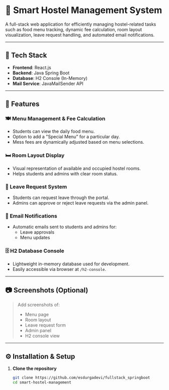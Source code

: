 # 🏨 Smart Hostel Management System

A full-stack web application for efficiently managing hostel-related tasks such as food menu tracking, dynamic fee calculation, room layout visualization, leave request handling, and automated email notifications.

---

## 🚀 Tech Stack

- **Frontend**: React.js  
- **Backend**: Java Spring Boot  
- **Database**: H2 Console (In-Memory)  
- **Mail Service**: JavaMailSender API  

---

## 📌 Features

### 🍽 Menu Management & Fee Calculation
- Students can view the daily food menu.
- Option to add a "Special Menu" for a particular day.
- Mess fees are dynamically adjusted based on menu selections.

### 🛏 Room Layout Display
- Visual representation of available and occupied hostel rooms.
- Helps students and admins with clear room status.

### 📝 Leave Request System
- Students can request leave through the portal.
- Admins can approve or reject leave requests via the admin panel.

### 📧 Email Notifications
- Automatic emails sent to students and admins for:
  - Leave approvals
  - Menu updates

### 🗄 H2 Database Console
- Lightweight in-memory database used for development.
- Easily accessible via browser at `/h2-console`.

---

## 📷 Screenshots (Optional)

> Add screenshots of:
> - Menu page
> - Room layout
> - Leave request form
> - Admin panel
> - H2 console view

---

## ⚙️ Installation & Setup

1. **Clone the repository**
   ```bash
   git clone https://github.com/esdurgadevi/fullstack_springboot
   cd smart-hostel-management
